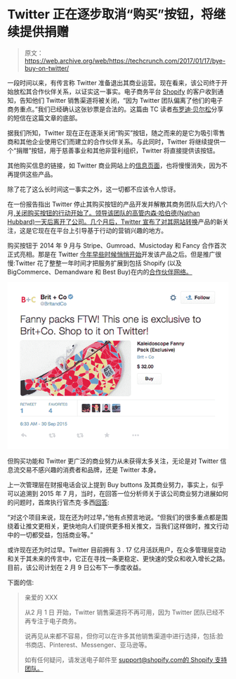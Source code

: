 # Twitter 正在逐步取消“购买”按钮，将继续提供捐赠

> 原文：<https://web.archive.org/web/https://techcrunch.com/2017/01/17/bye-buy-on-twitter/>

一段时间以来，有传言称 Twitter 准备退出其商业运营。现在看来，该公司终于开始放松其合作伙伴关系，以证实这一事实。电子商务平台 [Shopify](https://web.archive.org/web/20230403225651/http://shopify.com/) 的客户收到通知，告知他们 Twitter 销售渠道将被关闭，“因为 Twitter 团队偏离了他们的电子商务重点。”我们已经确认这张钞票是合法的。这篇由 TC 读者[布罗迪·贝尔松](https://web.archive.org/web/20230403225651/http://brodyberson.com/)分享的短信在这篇文章的底部。

据我们所知，Twitter 现在正在逐渐关闭“购买”按钮，随之而来的是它为吸引零售商和其他企业使用它们而建立的合作伙伴关系。与此同时，Twitter 将继续提供一个“捐赠”按钮，用于慈善事业和其他非营利组织，Twitter 将直接提供该按钮。

其他购买信息的链接，如 Twitter 商业网站上的[信息页面](https://web.archive.org/web/20230403225651/https://business.twitter.com/en/advertising/commerce-on-twitter.html)，也将慢慢消失，因为不再提供这些产品。

除了花了这么长时间这一事实之外，这一切都不应该令人惊讶。

在一份报告指出 Twitter 停止其购买按钮的产品开发并解散其商务团队后大约八个月[,关闭购买按钮的行动开始了。领导该团队的高管内森·哈伯德(Nathan Hubbard)一天后离开了公司。几个月后，Twitter 宣布了对其](https://web.archive.org/web/20230403225651/https://www.buzzfeed.com/alexkantrowitz/twitter-disbands-commerce-team-ceases-product-development-on?utm_term=.taMVy78xL#.htv4o9bnK)[网站转换](https://web.archive.org/web/20230403225651/https://blog.twitter.com/2016/introducing-the-new-website-conversions-objective)产品的新关注，这是它现在在平台上引导基于行动的营销兴趣的地方。

购买按钮于 2014 年 9 月与 Stripe、Gumroad、Musictoday 和 Fancy 合作首次正式亮相。那是在 Twitter [今年早些时候悄悄开始](https://web.archive.org/web/20230403225651/https://techcrunch.com/2014/01/16/twitter-commerce/)开发该产品之后。但是推广很慢:Twitter 花了整整一年时间才把服务扩展到包括 Shopify (以及 BigCommerce、Demandware 和 Best Buy)在内的[合作伙伴网络。](https://web.archive.org/web/20230403225651/https://techcrunch.com/2015/09/30/twitter-buy-more-now/)

![brit buy now twitter](img/fa6116514653bfe5156b3123c355ce0a.png)

但购买功能和 Twitter 更广泛的商业努力从未获得太多关注，无论是对 Twitter 信息流交易不感兴趣的消费者和品牌，还是 Twitter 本身。

上一次管理层在财报电话会议上提到 Buy buttons 及其商业努力，事实上，似乎可以追溯到 2015 年 7 月，当时，在回答一位分析师关于该公司商业努力进展如何的问题时，首席执行官杰克·多西[回答](https://web.archive.org/web/20230403225651/http://files.shareholder.com/downloads/AMDA-2F526X/3678610791x0x846688/F159F691-AAEA-42F2-8BE8-321EDC374FFB/Twitter_Inc._Q2_2015_Earnings_Call_Jul_28_2015_-_v05.pdf):

“对这个项目来说，现在还为时过早，”他有点预言地说。“但我们的很多重点都是围绕着让推文更相关，更快地向人们提供更多相关推文，当我们这样做时，推文行动中的一切都受益，包括商业等。”

或许现在还为时过早。Twitter 目前拥有 3 . 17 亿月活跃用户，在众多管理层变动和关于其未来的传言中，它正在寻找一条更稳定、更快速的受众和收入增长之路。目前，该公司计划在 2 月 9 日公布下一季度收益。

下面的信:

> 亲爱的 XXX
> 
> 从2 月 1 日 开始，Twitter 销售渠道将不再可用，因为 Twitter 团队已经不再专注于电子商务。
> 
> 说再见从来都不容易，但你可以在许多其他销售渠道中进行选择，包括:脸书商店、Pinterest、Messenger、亚马逊等。
> 
> 如有任何疑问，请发送电子邮件至 support@shopify.com[的 Shopify 支持团队。](https://web.archive.org/web/20230403225651/mailto:support@shopify.com)